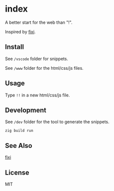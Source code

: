 # index

A better start for the web than "!".

Inspired by [fixi](https://github.com/bigskysoftware/fixi).

## Install

See `/vscode` folder for snippets.

See `/www` folder for the html/css/js files.

## Usage

Type `!!` in a new html/css/js file.

## Development

See `/dev` folder for the tool to generate the snippets.

`zig build run`

## See Also

[fixi](https://github.com/bigskysoftware/fixi)

## License

MIT
